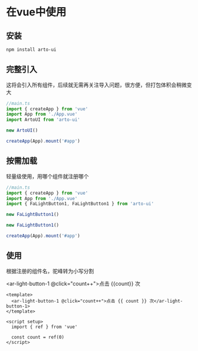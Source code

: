 # 在vue中使用

## 安装

```xml
npm install arto-ui
```

## 完整引入

这将会引入所有组件，后续就无需再关注导入问题，很方便，但打包体积会稍微变大

```ts
//main.ts
import { createApp } from 'vue'
import App from './App.vue'
import ArtoUI from 'arto-ui'

new ArtoUI()

createApp(App).mount('#app')
```

## 按需加载

轻量级使用，用哪个组件就注册哪个

```ts
//main.ts
import { createApp } from 'vue'
import App from './App.vue'
import { FaLightButton1, FaLightButton1 } from 'arto-ui'

new FaLightButton1()

new FaLightButton1()

createApp(App).mount('#app')
```

## 使用

根据注册的组件名，驼峰转为小写分割

<script setup>
import {ref} from 'vue';

const count=ref(0)
</script>

<ar-light-button-1 @click="count++">点击 {{count}} 次</ar-light-button-1>

```vue
<template>
  <ar-light-button-1 @click="count++">点击 {{ count }} 次</ar-light-button-1>
</template>

<script setup>
  import { ref } from 'vue'

  const count = ref(0)
</script>
```